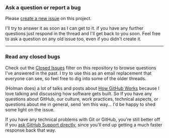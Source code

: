 ### Ask a question or report a bug

Please [create a new issue](./feedback/issues/new) on this
project.

I'll try to answer it as soon as I can get to it. if you have any further
questions just respond in the thread and I'll get back to you soon. Feel free to
ask a question on any old issue too, even if you didn't create it.

---

### Read any closed bugs

Check out the [Closed Issues](./feedback/issues?sort=created&direction=desc&state=closed&page=1)
filter on this repository to browse questions I've answered in the past. I try
to use this as an email replacement that everyone can see, so feel free to dig
into some of the older threads.


(Holman does) a lot of talks and posts about
[How GitHub Works](http://zachholman.com/posts/how-github-works/) because I love
talking and discussing how software gets built. So If you have any questions
about GitHub, our culture, work practices, technical aspects, or questions about
me in general, send 'em this way... I'd be happy to shed some light on the
issue.

If you have any technical problems with Git or GitHub, you're still better off 
if you [ask GitHub Support directly](https://github.com/contact), since you'll
end up getting a much faster response back that way.
